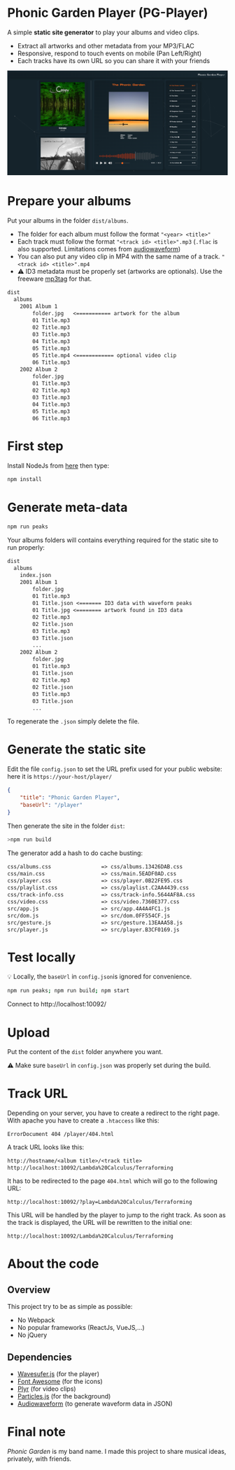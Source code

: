 # Phonic Garden Player (PG-Player)

A simple **static site generator** to play your albums and video clips. 

- Extract all artworks and other metadata from your MP3/FLAC
- Responsive, respond to touch events on mobile (Pan Left/Right)
- Each tracks have its own URL so you can share it with your friends

![screenshot](doc/screenshot.png)



# Prepare your albums

Put your albums in the folder `dist/albums`. 

- The folder for each album must follow the format `"<year> <title>"`
- Each track must follow the format `"<track id> <title>".mp3` (`.flac` is also supported. Limitations comes from [audiowaveform](https://github.com/bbc/audiowaveform#--input-filename--i-filename))
- You can also put any video clip in MP4 with the same name of a track.  `"<track id> <title>".mp4`
- ⚠️ ID3 metadata must be properly set (artworks are optionals). Use the freeware [mp3tag](https://www.mp3tag.de/en/) for that.

```
dist
  albums
    2001 Album 1
        folder.jpg   <=========== artwork for the album
        01 Title.mp3
        02 Title.mp3
        03 Title.mp3
        04 Title.mp3
        05 Title.mp3
        05 Title.mp4 <============ optional video clip
        06 Title.mp3
    2002 Album 2
        folder.jpg
        01 Title.mp3
        02 Title.mp3
        03 Title.mp3
        04 Title.mp3
        05 Title.mp3
        06 Title.mp3     	
```

# First step

Install NodeJs from [here](https://nodejs.org/en/download) then type:

```bash
npm install
```

# Generate meta-data

```bash
npm run peaks
```

Your albums folders will contains everything required for the static site to run properly:

```
dist
  albums
    index.json
    2001 Album 1
        folder.jpg
        01 Title.mp3
        01 Title.json <======= ID3 data with waveform peaks
        01 Title.jpg <======== artwork found in ID3 data
        02 Title.mp3
        02 Title.json
        03 Title.mp3
        03 Title.json
        ...
    2002 Album 2
        folder.jpg
        01 Title.mp3
        01 Title.json
        02 Title.mp3
        02 Title.json
        03 Title.mp3
        03 Title.json
        ...
```

To regenerate the `.json` simply delete the file.

# Generate the static site

Edit the file `config.json` to set the URL prefix used for your public website: here it is `https://your-host/player/`

```json
{
    "title": "Phonic Garden Player",
    "baseUrl": "/player"
}
```

Then generate the site in the folder `dist`:

```bash
>npm run build
```
The generator add a hash to do cache busting:
```
css/albums.css                => css/albums.13426DAB.css
css/main.css                  => css/main.5EADF0AD.css
css/player.css                => css/player.0B22FE95.css
css/playlist.css              => css/playlist.C2AA4439.css
css/track-info.css            => css/track-info.5644AF8A.css
css/video.css                 => css/video.7360E377.css
src/app.js                    => src/app.4A4A4FC1.js
src/dom.js                    => src/dom.0FF554CF.js
src/gesture.js                => src/gesture.13EAAA58.js
src/player.js                 => src/player.B3CF0169.js
```

# Test locally

💡 Locally, the `baseUrl` in `config.json`is ignored for convenience.

```bash
npm run peaks; npm run build; npm start
```

Connect to http://localhost:10092/

# Upload 

Put the content of the `dist` folder anywhere you want. 

⚠️ Make sure `baseUrl` in `config.json` was properly set during the build.

# Track URL

Depending on your server, you have to create a redirect to the right page. With apache you have to create a `.htaccess` like this:

```
ErrorDocument 404 /player/404.html
```

A track URL looks like this:

```
http://hostname/<album title>/<track title>
http://localhost:10092/Lambda%20Calculus/Terraforming
```

It has to be redirected to the page `404.html` which will go to the following URL:

```
http://localhost:10092/?play=Lambda%20Calculus/Terraforming
```

This URL will be handled by the player to jump to the right track. As soon as the track is displayed, the URL will be rewritten to the initial one:

```
http://localhost:10092/Lambda%20Calculus/Terraforming
```

# About the code

## Overview

This project try to be as simple as possible:

- No Webpack
- No popular frameworks (ReactJs, VueJS,...)
- No jQuery

## Dependencies

- [Wavesufer.js](https://wavesurfer-js.org/) (for the player)
- [Font Awesome](https://fontawesome.com/) (for the icons)
- [Plyr](https://plyr.io/) (for video clips)
- [Particles.js](https://vincentgarreau.com/particles.js/) (for the background)
- [Audiowaveform](https://github.com/bbc/audiowaveform) (to generate waveform data in JSON)

# Final note

*Phonic Garden* is my band name. I made this project to share musical ideas, privately, with friends.
